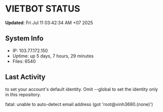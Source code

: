 # VIETBOT STATUS
**Updated**: Fri Jul 11 03:42:34 AM +07 2025

## System Info
- IP: 103.77.172.150
- Uptime: up 5 days, 7 hours, 29 minutes
- Files: 6540

## Last Activity

to set your account's default identity.
Omit --global to set the identity only in this repository.

fatal: unable to auto-detect email address (got 'root@vinh3690.(none)')
